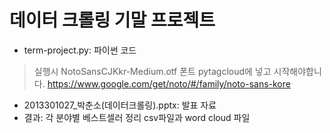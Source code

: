 # 데이터 크롤링 기말 프로젝트
- term-project.py: 파이썬 코드
> 실행시 NotoSansCJKkr-Medium.otf 폰트 pytagcloud에 넣고 시작해야합니다.
> https://www.google.com/get/noto/#/family/noto-sans-kore
- 2013301027_박춘소(데이터크롤링).pptx: 발표 자료
- 결과: 각 분야별 베스트셀러 정리 csv파일과 word cloud 파일
